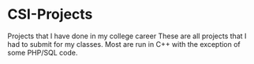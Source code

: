 # CSI-Projects
Projects that I have done in my college career 
These are all projects that I had to submit for my classes. Most are run in C++ with the exception of some PHP/SQL code. 
